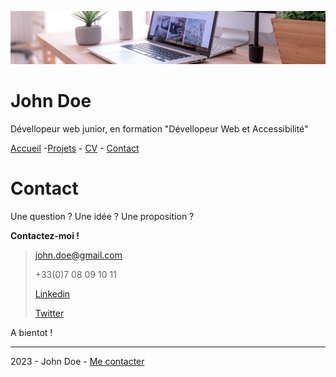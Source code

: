 ![image](https://github.com/Tom-Roche-Oclock/S01E11-Atelier-Recap/blob/main/img/desk-banner.jpg?raw=true)

# John Doe 

Dévellopeur web junior, en formation "Dévellopeur Web et Accessibilité"

[Accueil](README.md) -[Projets](projets.md) - [CV](CV.md) - [Contact](Contact.md)

# Contact

Une question ? Une idée ? Une proposition ? 

**Contactez-moi !**

> [john.doe@gmail.com]()
>  
> +33(0)7 08 09 10 11
> 
> [Linkedin](https://fr.linkedin.com/)
> 
> [Twitter](https://twitter.com/)

A bientot ! 

-----

2023 - John Doe - [Me contacter](Contact.md)
